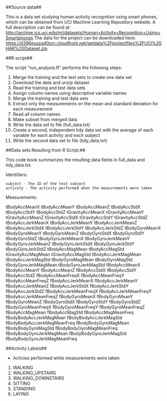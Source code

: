 ##Source data##

This is a data set studying human activity recognition using smart phones, which can be obtained from UCI Machine Learning Repository website. A full description can be found at: http://archive.ics.uci.edu/ml/datasets/Human+Activity+Recognition+Using+Smartphones The data for the project can be downloaded here: https://d396qusza40orc.cloudfront.net/getdata%2Fprojectfiles%2FUCI%20HAR%20Dataset.zip


##R script##

The script "run_analysis.R" performs the following steps:

 1. Merge the training and the test sets to create one data set
 2. Download the data and unzip dataset
 3. Read the training and test data sets
 4. Assign column names using descriptive variable names
 5. Merge the training and test data sets
 6. Extract only the measurements on the mean and standard deviation for each measurement
 7. Read all column names
 8. Make subset from merged data
 9. Write the data set to file (full_data.txt)
 10. Create a second, independent tidy data set with the average of each variable for each activity and each subject
 11. Write the second data set to file (tidy_data.txt)


##Data sets Resulting from R Script:##

This code book summarizes the resulting data fields in full_data and tidy_data.txt.

Identifiers:

	subject - The ID of the test subject 
	activity - The activity performed when the measurements were taken

Measurements:

tBodyAccMeanX 
tBodyAccMeanY 
tBodyAccMeanZ 
tBodyAccStdX 
tBodyAccStdY 
tBodyAccStdZ 
tGravityAccMeanX 
tGravityAccMeanY 
tGravityAccMeanZ 
tGravityAccStdX 
tGravityAccStdY 
tGravityAccStdZ 
tBodyAccJerkMeanX 
tBodyAccJerkMeanY 
tBodyAccJerkMeanZ 
tBodyAccJerkStdX 
tBodyAccJerkStdY 
tBodyAccJerkStdZ 
tBodyGyroMeanX 
tBodyGyroMeanY 
tBodyGyroMeanZ 
tBodyGyroStdX 
tBodyGyroStdY 
tBodyGyroStdZ 
tBodyGyroJerkMeanX 
tBodyGyroJerkMeanY 
tBodyGyroJerkMeanZ 
tBodyGyroJerkStdX 
tBodyGyroJerkStdY 
tBodyGyroJerkStdZ 
tBodyAccMagMean 
tBodyAccMagStd 
tGravityAccMagMean 
tGravityAccMagStd 
tBodyAccJerkMagMean 
tBodyAccJerkMagStd 
tBodyGyroMagMean 
tBodyGyroMagStd 
tBodyGyroJerkMagMean 
tBodyGyroJerkMagStd 
fBodyAccMeanX 
fBodyAccMeanY 
fBodyAccMeanZ 
fBodyAccStdX 
fBodyAccStdY 
fBodyAccStdZ 
fBodyAccMeanFreqX 
fBodyAccMeanFreqY 
fBodyAccMeanFreqZ 
fBodyAccJerkMeanX 
fBodyAccJerkMeanY 
fBodyAccJerkMeanZ 
fBodyAccJerkStdX 
fBodyAccJerkStdY 
fBodyAccJerkStdZ 
fBodyAccJerkMeanFreqX 
fBodyAccJerkMeanFreqY 
fBodyAccJerkMeanFreqZ 
fBodyGyroMeanX 
fBodyGyroMeanY 
fBodyGyroMeanZ 
fBodyGyroStdX 
fBodyGyroStdY 
fBodyGyroStdZ 
fBodyGyroMeanFreqX 
fBodyGyroMeanFreqY 
fBodyGyroMeanFreqZ 
fBodyAccMagMean 
fBodyAccMagStd 
fBodyAccMagMeanFreq 
fBodyBodyAccJerkMagMean 
fBodyBodyAccJerkMagStd 
fBodyBodyAccJerkMagMeanFreq 
fBodyBodyGyroMagMean 
fBodyBodyGyroMagStd 
fBodyBodyGyroMagMeanFreq 
fBodyBodyGyroJerkMagMean 
fBodyBodyGyroJerkMagStd 
fBodyBodyGyroJerkMagMeanFreq


##Activity Labels## 
- Activies performed while measurements were taken

1. WALKING 
2. WALKING_UPSTAIRS 
3. WALKING_DOWNSTAIRS 
4. SITTING 
5. STANDING 
6. LAYING